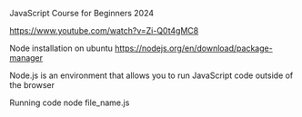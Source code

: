 JavaScript Course for Beginners 2024

https://www.youtube.com/watch?v=Zi-Q0t4gMC8

Node installation on ubuntu
https://nodejs.org/en/download/package-manager

Node.js is an environment that allows you to run JavaScript code outside of the browser

Running code
node file_name.js

